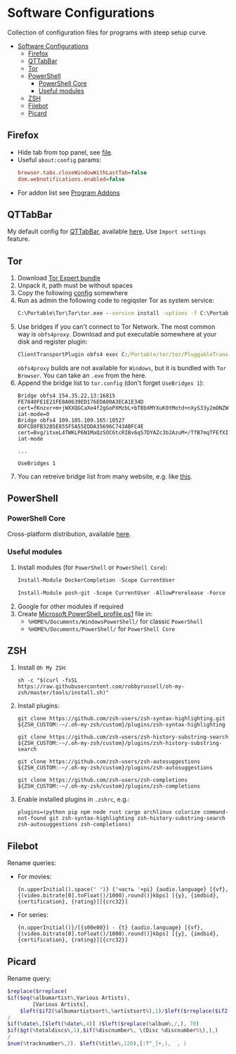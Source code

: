 # Software Configurations
Collection of configuration files for programs with steep setup curve.

- [Software Configurations](#software-configurations)
  - [Firefox](#firefox)
  - [QTTabBar](#qttabbar)
  - [Tor](#tor)
  - [PowerShell](#powershell)
    - [PowerShell Core](#powershell-core)
    - [Useful modules](#useful-modules)
  - [ZSH](#zsh)
  - [Filebot](#filebot)
  - [Picard](#picard)

## Firefox
* Hide tab from top panel, see [file](/files/userChrome.css).
* Useful `about:config` params:
    ```ini
    browser.tabs.closeWindowWithLastTab=false
    dom.webnotifications.enabled=false
    ```
* For addon list see [Program Addons](ProgramAddons.md)

## QTTabBar
My default config for [QTTabBar](http://qttabbar.wikidot.com/), available [here](/files/QTTabBarConfig.xml). Use `Import settings` feature.


## Tor
1. Download [Tor Expert bundle](https://www.torproject.org/download/download.html.en)
2. Unpack it, path must be without spaces
3. Copy the following [config](/files/tor.config) somewhere
4. Run as admin the following code to regiqster Tor as system service:
    ```bat
    C:\Portable\Tor\Tor\tor.exe --service install -options -f C:\Portable\Tor\Data\Tor\tor.config
    ```
5. Use bridges if you can't connect to Tor Network. The most common way is `obfs4proxy`. Download and put executable somewhere at your disk and register plugin:
    ```bat
    ClientTransportPlugin obfs4 exec C:/Portable/tor/tor/PluggableTransports/obfs4proxy.exe managed
    ```
    `obfs4proxy` builds are not available for `Windows`, but it is bundled with `Tor Browser`. You can take an `.exe` from the here.
6. Append the bridge list to `tor.config` (don't forget `UseBridges 1`):
    ```
    Bridge obfs4 154.35.22.13:16815 FE7840FE1E21FE0A0639ED176EDA00A3ECA1E34D cert=fKnzxr+m+jWXXQGCaXe4f2gGoPXMzbL+bTBbXMYXuK0tMotd+nXyS33y2mONZWU29l81CA iat-mode=0
    Bridge obfs4 109.105.109.165:10527 8DFCD8FB3285E855F5A55EDDA35696C743ABFC4E cert=Bvg/itxeL4TWKLP6N1MaQzSOC6tcRIBv6q57DYAZc3b2AzuM+/TfB7mqTFEfXILCjEwzVA iat-mode

    ...

    UseBridges 1
    ```
7. You can retreive bridge list from many website, e.g. like [this](https://bridges.torproject.org/bridges?transport=obfs4).


## PowerShell
### PowerShell Core
Cross-platform distribution, available [here](https://github.com/PowerShell/PowerShell/).

### Useful modules
1. Install modules (for `PowerShell` or `PowerShell Core`):
    ```powershell
    Install-Module DockerCompletion -Scope CurrentUser
    ```
    ```powershell
    Install-Module posh-git -Scope CurrentUser -AllowPrerelease -Force
    ```
2. Google for other modules if required
3. Create [Microsoft.PowerShell_profile.ps1](/files/Microsoft.PowerShell_profile.ps1) file in:
    * `%HOME%/Documents/WindowsPowerShell/` for classic `PowerShell`
    * `%HOME%/Documents/PowerShell/` for `PowerShell Core`


## ZSH
1. Install `Oh My ZSH`:
    ```shell script
    sh -c "$(curl -fsSL https://raw.githubusercontent.com/robbyrussell/oh-my-zsh/master/tools/install.sh)"
    ```
2. Install plugins:
    ```shell script
    git clone https://github.com/zsh-users/zsh-syntax-highlighting.git ${ZSH_CUSTOM:-~/.oh-my-zsh/custom}/plugins/zsh-syntax-highlighting
    ```
    ```shell script
    git clone https://github.com/zsh-users/zsh-history-substring-search ${ZSH_CUSTOM:-~/.oh-my-zsh/custom}/plugins/zsh-history-substring-search
    ```
    ```shell script
    git clone https://github.com/zsh-users/zsh-autosuggestions ${ZSH_CUSTOM:-~/.oh-my-zsh/custom}/plugins/zsh-autosuggestions
    ```
    ```shell script
    git clone https://github.com/zsh-users/zsh-completions ${ZSH_CUSTOM:-~/.oh-my-zsh/custom}/plugins/zsh-completions
    ```
3. Enable installed plugins in `.zshrc`, e.g.:
    ```shell script
    plugins=(python pip npm node rust cargo archlinux colorize command-not-found git zsh-syntax-highlighting zsh-history-substring-search zsh-autosuggestions zsh-completions)
    ```


## Filebot
Rename queries:
* For movies:
    ```
    {n.upperInitial().space(' ')} {'часть '+pi} {audio.language} [{vf}, {(video.bitrate[0].toFloat()/1000).round()}kbps] [{y}, {imdbid}, {certification}, {rating}][{crc32}]
    ```
* For series:
    ```
    {n.upperInitial()}/[{s00e00}] - {t} {audio.language} [{vf}, {(video.bitrate[0].toFloat()/1000).round()}kbps] [{y}, {imdbid}, {certification}, {rating}][{crc32}]
    ```


## Picard
Rename query:
```php
$replace($rreplace(
$if($eq(%albumartist%,Various Artists),
        [Various Artists],
	$left($if2(%albumartistsort%,%artistsort%),1)/$left($rreplace($if2(%albumartistsort%,%artistsort%),; [^\)]+,), 60))
/
$if(%date%,[$left(%date%,4)] )$left($replace(%album%,/,), 70)
$if($gt(%totaldiscs%,1),$if(%discnumber%, \(Disc %discnumber%\),),)
/
$num(%tracknumber%,2). $left(%title%,120),[:?"_]+,),  , )
```
